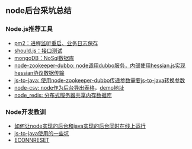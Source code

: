 ##   node后台采坑总结

### Node.js推荐工具
- [pm2：进程监听重启、业务日志保存](https://github.com/IFWEB/Share/tree/master/pm2)  
- [should.js：接口测试](https://github.com/IFWEB/Share/tree/master/node-test-demo)  
- [mongoDB：NoSql数据库](https://github.com/IFWEB/Share/tree/master/mogodb/sharding)  
- [node-zookeeper-dubbo: node调用dubbo服务，内部使用hessian.js实现hessian协议数据传输](https://github.com/IFWEB/Share/tree/master/dubbox)  
- [js-to-java: 使用node-zookeeper-dubbo传递参数需要js-to-java转换参数](https://github.com/node-modules/js-to-java)  
- [node-csv: node作为后台导出表格](https://github.com/adaltas/node-csv)，[demo地址](http://blog.csdn.net/pz0605/article/details/46636297)  
- [node_redis: 分布式服务器共享内存数据库](https://github.com/NodeRedis/node_redis)  


### Node开发教训
- [如何让node实现的后台和java实现的后台同时在线上运行](https://github.com/IFWEB/Share/tree/master/node-experience/node-java-coexist.md)  
- [js-to-java使用的一些坑](https://github.com/IFWEB/Share/tree/master/node-experience/js-to-java.md)  
- [ECONNRESET](https://github.com/IFWEB/Share/blob/master/node-experience/node-ECONNRESET.md)
